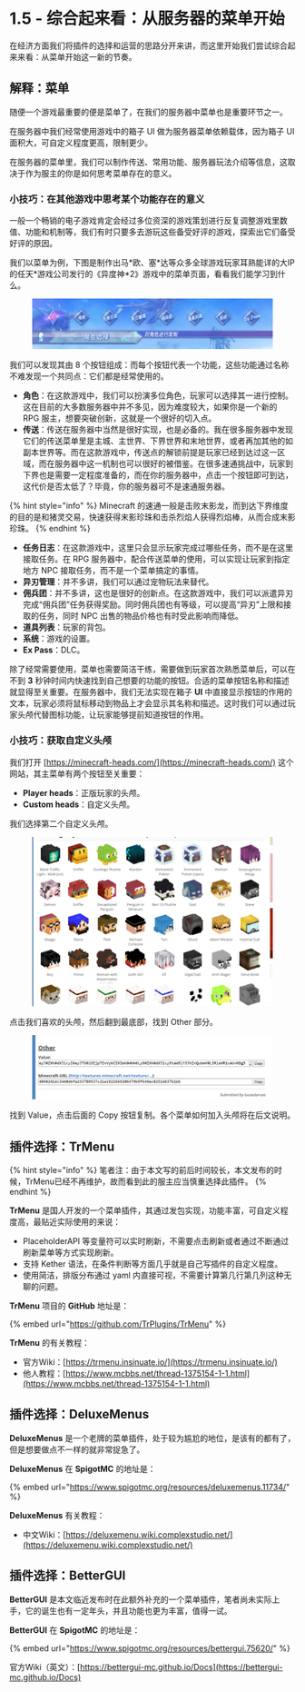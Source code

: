 # 1.5 - 综合起来看：从服务器的菜单开始

在经济方面我们将插件的选择和运营的思路分开来讲，而这里开始我们尝试综合起来来看：从菜单开始这一新的节奏。

## 解释：菜单

随便一个游戏最重要的便是菜单了，在我们的服务器中菜单也是重要环节之一。

在服务器中我们经常使用游戏中的箱子 UI 做为服务器菜单依赖载体，因为箱子 UI 面积大，可自定义程度更高，限制更少。

在服务器的菜单里，我们可以制作传送、常用功能、服务器玩法介绍等信息，这取决于作为服主的你是如何思考菜单存在的意义。

### 小技巧：在其他游戏中思考某个功能存在的意义

一般一个畅销的电子游戏肯定会经过多位资深的游戏策划进行反复调整游戏里数值、功能和机制等，我们有时只要多去游玩这些备受好评的游戏，探索出它们备受好评的原因。

我们以菜单为例，下图是制作出马\*欧、塞\*达等众多全球游戏玩家耳熟能详的大IP的任天\*游戏公司发行的《异度神\*2》游戏中的菜单页面，看看我们能学习到什么。

<figure><img src="../.gitbook/assets/屏幕截图 2023-03-10 123723.png" alt=""><figcaption></figcaption></figure>

我们可以发现其由 8 个按钮组成：而每个按钮代表一个功能，这些功能通过名称不难发现一个共同点：它们都是经常使用的。

* **角色**：在这款游戏中，我们可以扮演多位角色，玩家可以选择其一进行控制。这在目前的大多数服务器中并不多见，因为难度较大，如果你是一个新的 RPG 服主，想要突破创新，这就是一个很好的切入点。
* **传送**：传送在服务器中当然是很好实现，也是必备的。我在很多服务器中发现它们的传送菜单里是主城、主世界、下界世界和末地世界，或者再加其他的如副本世界等。而在这款游戏中，传送点的解锁前提是玩家已经到达过这一区域，而在服务器中这一机制也可以很好的被借鉴。在很多速通挑战中，玩家到下界也是需要一定程度准备的，而在你的服务器中，点击一个按钮即可到达，这代价是否太低了？毕竟，你的服务器可不是速通服务器。

{% hint style="info" %}
Minecraft 的速通一般是击败末影龙，而到达下界维度的目的是和猪灵交易，快速获得末影珍珠和击杀烈焰人获得烈焰棒，从而合成末影珍珠。
{% endhint %}

* **任务日志**：在这款游戏中，这里只会显示玩家完成过哪些任务，而不是在这里接取任务。在 RPG 服务器中，配合传送菜单的使用，可以实现让玩家到指定地方 NPC 接取任务，而不是一个菜单搞定的事情。
* **异刃管理**：并不多讲，我们可以通过宠物玩法来替代。
* **佣兵团**：并不多讲，这也是很好的创新点。在这款游戏中，我们可以派遣异刃完成“佣兵团”任务获得奖励。同时佣兵团也有等级，可以提高“异刃”上限和接取的任务，同时 NPC 出售的物品价格也有时受此影响而降低。
* **道具列表**：玩家的背包。
* **系统**：游戏的设置。
* **Ex Pass**：DLC。

除了经常需要使用，菜单也需要简洁干练，需要做到玩家首次熟悉菜单后，可以在不到 **3** 秒钟时间内快速找到自己想要的功能的按钮。合适的菜单按钮名称和描述就显得至关重要。在服务器中，我们无法实现在箱子 **UI** 中直接显示按钮的作用的文本，玩家必须将鼠标移动到物品上才会显示其名称和描述。这时我们可以通过玩家头颅代替图标功能，让玩家能够提前知道按钮的作用。

### 小技巧：获取自定义头颅

我们打开 [https://minecraft-heads.com/](https://minecraft-heads.com/) 这个网站，其主菜单有两个按钮至关重要：

* **Player heads**：正版玩家的头颅。
* **Custom heads**：自定义头颅。

我们选择第二个自定义头颅。

<figure><img src="../.gitbook/assets/屏幕截图 2023-03-10 161053.png" alt=""><figcaption></figcaption></figure>

点击我们喜欢的头颅，然后翻到最底部，找到 Other 部分。

<figure><img src="../.gitbook/assets/屏幕截图 2023-03-10 161135.png" alt=""><figcaption></figcaption></figure>

找到 Value，点击后面的 Copy 按钮复制。各个菜单如何加入头颅将在后文说明。

## 插件选择：TrMenu

{% hint style="info" %}
笔者注：由于本文写的前后时间较长，本文发布的时候，TrMenu已经不再维护，故而看到此的服主应当慎重选择此插件。
{% endhint %}

**TrMenu** 是国人开发的一个菜单插件，其通过发包实现，功能丰富，可自定义程度高，最贴近实际使用的来说：

* PlaceholderAPI 等变量符可以实时刷新，不需要点击刷新或者通过不断通过刷新菜单等方式实现刷新。
* 支持 Kether 语法，在条件判断等方面几乎就是自己写插件的自定义程度。
* 使用简洁，排版分布通过 yaml 内直接可视，不需要计算第几行第几列这种无聊的问题。

**TrMenu** 项目的 **GitHub** 地址是：

{% embed url="https://github.com/TrPlugins/TrMenu" %}

**TrMenu** 的有关教程：

* 官方Wiki：[https://trmenu.insinuate.io/](https://trmenu.insinuate.io/)
* 他人教程：[https://www.mcbbs.net/thread-1375154-1-1.html](https://www.mcbbs.net/thread-1375154-1-1.html)

## 插件选择：DeluxeMenus

**DeluxeMenus** 是一个老牌的菜单插件，处于较为尴尬的地位，是该有的都有了，但是想要做点不一样的就非常捉急了。

**DeluxeMenus** 在 **SpigotMC** 的地址是：

{% embed url="https://www.spigotmc.org/resources/deluxemenus.11734/" %}

**DeluxeMenus** 有关教程：

* 中文Wiki：[https://deluxemenu.wiki.complexstudio.net/](https://deluxemenu.wiki.complexstudio.net/)

## 插件选择：BetterGUI

**BetterGUI** 是本文临近发布时在此额外补充的一个菜单插件，笔者尚未实际上手，它的诞生也有一定年头，并且功能也更为丰富，值得一试。

**BetterGUI** 在 **SpigotMC** 的地址是：

{% embed url="https://www.spigotmc.org/resources/bettergui.75620/" %}

官方Wiki（英文）：[https://bettergui-mc.github.io/Docs](https://bettergui-mc.github.io/Docs)
